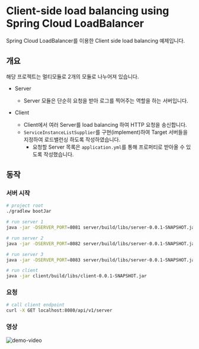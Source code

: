# Client-side load balancing using Spring Cloud LoadBalancer

Spring Cloud LoadBalancer를 이용한 Client side load balancing 예제입니다.

## 개요

해당 프로젝트는 멀티모듈로 2개의 모듈로 나누어져 있습니다.

- Server
  - Server 모듈은 단순히 요청을 받아 로그를 찍어주는 역할을 하는 서버입니다.

- Client
  - Client에서 여러 Server를 load balancing 하여 HTTP 요청을 송신합니다.
  - `ServiceInstanceListSupplier`를 구현(implement)하여 Target 서버들을 지정하여 로드밸런싱 하도록 작성하였습니다.
    - 요청할 Server 목록은 `application.yml`를 통해 프로퍼티로 받아올 수 있도록 작성했습니다.


## 동작


### 서버 시작

```bash
# project root
./gradlew bootJar

# run server 1
java -jar -DSERVER_PORT=8081 server/build/libs/server-0.0.1-SNAPSHOT.jar

# run server 2
java -jar -DSERVER_PORT=8082 server/build/libs/server-0.0.1-SNAPSHOT.jar

# run server 3
java -jar -DSERVER_PORT=8083 server/build/libs/server-0.0.1-SNAPSHOT.jar

# run client
java -jar client/build/libs/client-0.0.1-SNAPSHOT.jar

```

### 요청
```bash
# call client endpoint
curl -X GET localhost:8080/api/v1/server
```

### 영상

![demo-video](https://user-images.githubusercontent.com/37873745/150817929-e840125d-0aa2-4f95-bd3a-aa189c26a439.gif)
